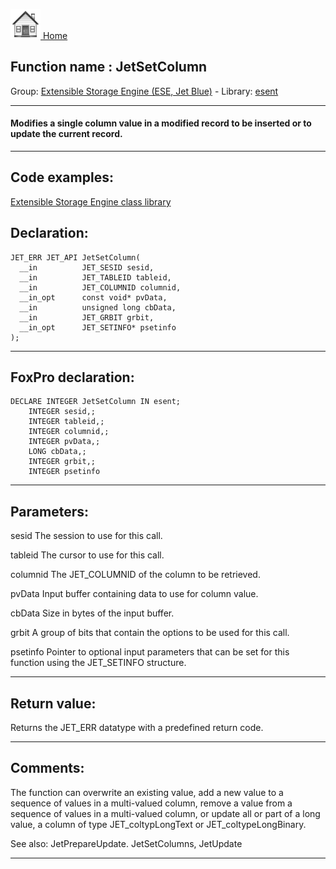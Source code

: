 [<img src="../../images/home.png"> Home ](https://github.com/VFPX/Win32API)  

## Function name : JetSetColumn
Group: [Extensible Storage Engine (ESE, Jet Blue)](../../functions_group.md#Extensible_Storage_Engine_(ESE,_Jet_Blue))  -  Library: [esent](../../libraries.md#esent)  
***  


#### Modifies a single column value in a modified record to be inserted or to update the current record.
***  


## Code examples:
[Extensible Storage Engine class library](../../samples/sample_532.md)  

## Declaration:
```foxpro  
JET_ERR JET_API JetSetColumn(
  __in          JET_SESID sesid,
  __in          JET_TABLEID tableid,
  __in          JET_COLUMNID columnid,
  __in_opt      const void* pvData,
  __in          unsigned long cbData,
  __in          JET_GRBIT grbit,
  __in_opt      JET_SETINFO* psetinfo
);  
```  
***  


## FoxPro declaration:
```foxpro  
DECLARE INTEGER JetSetColumn IN esent;
	INTEGER sesid,;
	INTEGER tableid,;
	INTEGER columnid,;
	INTEGER pvData,;
	LONG cbData,;
	INTEGER grbit,;
	INTEGER psetinfo  
```  
***  


## Parameters:
sesid 
The session to use for this call.

tableid 
The cursor to use for this call.

columnid 
The JET_COLUMNID of the column to be retrieved.

pvData 
Input buffer containing data to use for column value.

cbData 
Size in bytes of the input buffer.

grbit 
A group of bits that contain the options to be used for this call.

psetinfo 
Pointer to optional input parameters that can be set for this function using the JET_SETINFO structure.  
***  


## Return value:
Returns the JET_ERR datatype with a predefined return code.  
***  


## Comments:
The function can overwrite an existing value, add a new value to a sequence of values in a multi-valued column, remove a value from a sequence of values in a multi-valued column, or update all or part of a long value, a column of type JET_coltypLongText or JET_coltypeLongBinary.   
  
See also: JetPrepareUpdate. JetSetColumns, JetUpdate   
  
***  

